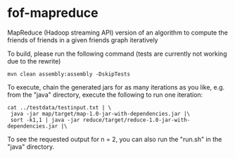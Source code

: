 fof-mapreduce
=============

MapReduce (Hadoop streaming API) version of an algorithm to compute the friends of friends in a given friends graph iteratively  

To build, please run the following command (tests are currently not working due to the rewrite)
````
mvn clean assembly:assembly -DskipTests 
`````

To execute, chain the generated jars for as many iterations as you like, e.g. from the "java" directory, execute the following to run one iteration: 

````
cat ../testdata/testinput.txt | \
 java -jar map/target/map-1.0-jar-with-dependencies.jar |\
 sort -k1,1 | java -jar reduce/target/reduce-1.0-jar-with-dependencies.jar |\
 ````
 To see the requested output for n = 2, you can also run the "run.sh" in the "java" directory.
 
 


